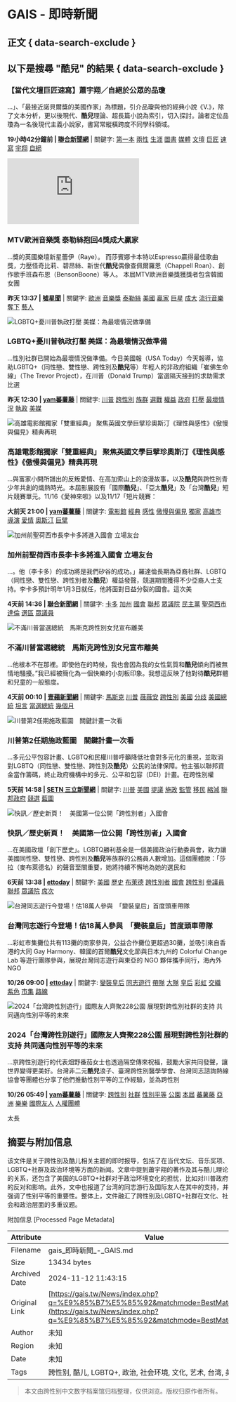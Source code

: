 # GAIS - 即時新聞

## 正文 { data-search-exclude }


## 以下是搜尋 "酷兒" 的結果 { data-search-exclude }

### 【當代文壇巨匠速寫】蕭宇翔／自絕於公眾的品瓊
...」、「最接近諾貝爾獎的美國作家」為標題，引介品瓊與他的經典小說《V.》，除了文本分析，更以後現代、**酷兒**理論、超長篇小說為索引，切入探討。論者定位品瓊為一名後現代主義小說家，書寫常縱橫跨度不同學科領域。

**19小時42分鐘前 | [聯合新聞網](https://udn.com/news/index.php?source=%E8%81%AF%E5%90%88%E6%96%B0%E8%81%9E%E7%B6%B2)** | 關鍵字: [第一本](https://udn.com/news/index.php?q=%E7%AC%AC%E4%B8%80%E6%9C%AC) [兩性](https://udn.com/news/index.php?q=%E5%85%A9%E6%80%A7) [生涯](https://udn.com/news/index.php?q=%E7%94%9F%E6%B6%AF) [圖書](https://udn.com/news/index.php?q=%E5%9C%96%E6%9B%B8) [媒體](https://udn.com/news/index.php?q=%E5%AA%92%E9%AB%94) [文壇](https://udn.com/news/index.php?q=%E6%96%87%E5%A3%87) [巨匠](https://udn.com/news/index.php?q=%E5%B7%A8%E5%8C%A0) [速寫](https://udn.com/news/index.php?q=%E9%80%9F%E5%AF%AB) [宇翔](https://udn.com/news/index.php?q=%E5%AE%87%E7%BF%94) [自絕](https://udn.com/news/index.php?q=%E8%87%AA%E7%B5%95)  

![MTV歐洲音樂獎 泰勒絲抱回4獎成大贏家](https://pgw.udn.com.tw/gw/photo.php?u=https://uc.udn.com.tw/photo/2024/11/11/98/30882668.jpg&s=Y&x=0&y=288&sw=1280&sh=853&sl=W&fw=800&exp=3600)  
### MTV歐洲音樂獎 泰勒絲抱回4獎成大贏家
...獎的英國樂壇新星蕾伊（Raye）。 而莎賓娜卡本特以Espresso贏得最佳歌曲獎，力壓怪奇比莉、碧昂絲、新世代**酷兒**偶像查佩爾羅恩（Chappell Roan）、創作歌手班森布恩（BensonBoone）等人。 本屆MTV歐洲音樂獎獲獎者包含韓國女團

**昨天 13:37 | [噓星聞](https://udn.com/news/index.php?source=%E5%99%93%E6%98%9F%E8%81%9E)** | 關鍵字: [歐洲](https://udn.com/news/index.php?q=%E6%AD%90%E6%B4%B2) [音樂獎](https://udn.com/news/index.php?q=%E9%9F%B3%E6%A8%82%E7%8D%8E) [泰勒絲](https://udn.com/news/index.php?q=%E6%B3%B0%E5%8B%92%E7%B5%B2) [美國](https://udn.com/news/index.php?q=%E7%BE%8E%E5%9C%8B) [贏家](https://udn.com/news/index.php?q=%E8%B4%8F%E5%AE%B6) [巨星](https://udn.com/news/index.php?q=%E5%B7%A8%E6%98%9F) [成大](https://udn.com/news/index.php?q=%E6%88%90%E5%A4%A7) [流行音樂](https://udn.com/news/index.php?q=%E6%B5%81%E8%A1%8C%E9%9F%B3%E6%A8%82) [奪下](https://udn.com/news/index.php?q=%E5%A5%AA%E4%B8%8B) [藝人](https://udn.com/news/index.php?q=%E8%97%9D%E4%BA%BA)  

![LGBTQ+憂川普執政打壓 美媒：為最壞情況做準備](https://static-cdn.nextapple.tw/prod/2024-11/8E65CE629297A7DE28E2F03C4F710953/55a4a2f3852c2aa8fa8574886ef8d531_750.jpeg)  
### LGBTQ+憂川普執政打壓 美媒：為最壞情況做準備
...性別社群已開始為最壞情況做準備。今日美國報（USA Today）今天報導，協助LGBTQ+（同性戀、雙性戀、跨性別及**酷兒**等）年輕人的非政府組織「崔佛生命線」（The Trevor Project），在川普（Donald Trump）當選隔天接到的求助需求比選

**昨天 12:30 | [yam蕃薯藤](https://udn.com/news/index.php?source=yam%E8%95%83%E8%96%AF%E8%97%A4)** | 關鍵字: [川普](https://udn.com/news/index.php?q=%E5%B7%9D%E6%99%AE) [跨性別](https://udn.com/news/index.php?q=%E8%B7%A8%E6%80%A7%E5%88%A5) [族群](https://udn.com/news/index.php?q=%E6%97%8F%E7%BE%A4) [選戰](https://udn.com/news/index.php?q=%E9%81%B8%E6%88%B0) [權益](https://udn.com/news/index.php?q=%E6%AC%8A%E7%9B%8A) [政府](https://udn.com/news/index.php?q=%E6%94%BF%E5%BA%9C) [打壓](https://udn.com/news/index.php?q=%E6%89%93%E5%A3%93) [最壞情況](https://udn.com/news/index.php?q=%E6%9C%80%E5%A3%9E%E6%83%85%E6%B3%81) [執政](https://udn.com/news/index.php?q=%E5%9F%B7%E6%94%BF) [美媒](https://udn.com/news/index.php?q=%E7%BE%8E%E5%AA%92)  

![高雄電影館獨家「雙重經典」 聚焦英國文學巨擘珍奧斯汀《理性與感性》《傲慢與偏見》精典再現](https://focusnews.com.tw/wp-content/uploads/2024/11/11月雙重經典_傲慢與偏見_劇照_0.jpg)  
### 高雄電影館獨家「雙重經典」 聚焦英國文學巨擘珍奧斯汀《理性與感性》《傲慢與偏見》精典再現
...與富家小開所譜出的反叛愛情、在高加索山上的浪漫故事，以及**酷兒**與跨性別青少年共創的熾熱時光。本屆影展設有「國際**酷兒**」、「亞太**酷兒**」及「台灣**酷兒**」短片競賽單元。11/16《愛神來啦》以及11/17「短片競賽：

**大前天 21:00 | [yam蕃薯藤](https://udn.com/news/index.php?source=yam%E8%95%83%E8%96%AF%E8%97%A4)** | 關鍵字: [電影館](https://udn.com/news/index.php?q=%E9%9B%BB%E5%BD%B1%E9%A4%A8) [經典](https://udn.com/news/index.php?q=%E7%B6%93%E5%85%B8) [感性](https://udn.com/news/index.php?q=%E6%84%9F%E6%80%A7) [傲慢與偏見](https://udn.com/news/index.php?q=%E5%82%B2%E6%85%A2%E8%88%87%E5%81%8F%E8%A6%8B) [獨家](https://udn.com/news/index.php?q=%E7%8D%A8%E5%AE%B6) [高雄市](https://udn.com/news/index.php?q=%E9%AB%98%E9%9B%84%E5%B8%82) [導演](https://udn.com/news/index.php?q=%E5%B0%8E%E6%BC%94) [愛情](https://udn.com/news/index.php?q=%E6%84%9B%E6%83%85) [奧斯汀](https://udn.com/news/index.php?q=%E5%A5%A7%E6%96%AF%E6%B1%80) [巨擘](https://udn.com/news/index.php?q=%E5%B7%A8%E6%93%98)  

![加州前聖荷西市長李卡多將進入國會 立場友台](https://udn.com/static/img/UDN_BABY.png)  
### 加州前聖荷西市長李卡多將進入國會 立場友台
...。他（李卡多）的成功將是我們矽谷的成功。」羅達倫長期為亞裔社群、LGBTQ（同性戀、雙性戀、跨性別者及**酷兒**）權益發聲，競選期間獲得不少亞裔人士支持。李卡多預計明年1月3日就任，他將面對日益分裂的國會。這次美

**4天前 14:36 | [聯合新聞網](https://udn.com/news/index.php?source=%E8%81%AF%E5%90%88%E6%96%B0%E8%81%9E%E7%B6%B2)** | 關鍵字: [卡多](https://udn.com/news/index.php?q=%E5%8D%A1%E5%A4%9A) [加州](https://udn.com/news/index.php?q=%E5%8A%A0%E5%B7%9E) [國會](https://udn.com/news/index.php?q=%E5%9C%8B%E6%9C%83) [聯邦](https://udn.com/news/index.php?q=%E8%81%AF%E9%82%A6) [眾議院](https://udn.com/news/index.php?q=%E7%9C%BE%E8%AD%B0%E9%99%A2) [民主黨](https://udn.com/news/index.php?q=%E6%B0%91%E4%B8%BB%E9%BB%A8) [聖荷西市](https://udn.com/news/index.php?q=%E8%81%96%E8%8D%B7%E8%A5%BF%E5%B8%82) [達倫](https://udn.com/news/index.php?q=%E9%81%94%E5%80%AB) [選區](https://udn.com/news/index.php?q=%E9%81%B8%E5%8D%80) [眾議員](https://udn.com/news/index.php?q=%E7%9C%BE%E8%AD%B0%E5%93%A1)  

![不滿川普當選總統　馬斯克跨性別女兒宣布離美](https://static-cdn.nextapple.tw/prod/2024-11/8E65CE629297A7DE28E2F03C4F710953/55a4a2f3852c2aa8fa8574886ef8d531_750.jpeg)  
### 不滿川普當選總統　馬斯克跨性別女兒宣布離美
...他根本不在那裡。即使他在的時候，我也會因為我的女性氣質和**酷兒**傾向而被無情地騷擾。”我已經被簡化為一個快樂的小刻板印象。我想這反映了他對待**酷兒**群體和兒童的一般態度。

**4天前 00:10 | [壹蘋新聞網](https://udn.com/news/index.php?source=%E5%A3%B9%E8%98%8B%E6%96%B0%E8%81%9E%E7%B6%B2)** | 關鍵字: [馬斯克](https://udn.com/news/index.php?q=%E9%A6%AC%E6%96%AF%E5%85%8B) [川普](https://udn.com/news/index.php?q=%E5%B7%9D%E6%99%AE) [薇薇安](https://udn.com/news/index.php?q=%E8%96%87%E8%96%87%E5%AE%89) [跨性別](https://udn.com/news/index.php?q=%E8%B7%A8%E6%80%A7%E5%88%A5) [美國](https://udn.com/news/index.php?q=%E7%BE%8E%E5%9C%8B) [分歧](https://udn.com/news/index.php?q=%E5%88%86%E6%AD%A7) [美國總統](https://udn.com/news/index.php?q=%E7%BE%8E%E5%9C%8B%E7%B8%BD%E7%B5%B1) [坦言](https://udn.com/news/index.php?q=%E5%9D%A6%E8%A8%80) [當選總統](https://udn.com/news/index.php?q=%E7%95%B6%E9%81%B8%E7%B8%BD%E7%B5%B1) [幾個月](https://udn.com/news/index.php?q=%E5%B9%BE%E5%80%8B%E6%9C%88)  

![川普第2任期施政藍圖　關鍵計畫一次看](https://attach.setn.com/newsimages/2024/11/07/4883538-PH.jpg)  
### 川普第2任期施政藍圖　關鍵計畫一次看
...多元公平包容計畫、LGBTQ和民權川普呼籲降低社會對多元化的重視，並取消對LGBTQ（同性戀、雙性戀、跨性別及**酷兒**）公民的法律保障。他主張以聯邦資金當作籌碼，終止政府機構中的多元、公平和包容（DEI）計畫。在跨性別權

**5天前 14:58 | [SETN 三立新聞網](https://udn.com/news/index.php?source=SETN%20%E4%B8%89%E7%AB%8B%E6%96%B0%E8%81%9E%E7%B6%B2)** | 關鍵字: [川普](https://udn.com/news/index.php?q=%E5%B7%9D%E6%99%AE) [美國](https://udn.com/news/index.php?q=%E7%BE%8E%E5%9C%8B) [提議](https://udn.com/news/index.php?q=%E6%8F%90%E8%AD%B0) [施政](https://udn.com/news/index.php?q=%E6%96%BD%E6%94%BF) [監管](https://udn.com/news/index.php?q=%E7%9B%A3%E7%AE%A1) [移民](https://udn.com/news/index.php?q=%E7%A7%BB%E6%B0%91) [縮減](https://udn.com/news/index.php?q=%E7%B8%AE%E6%B8%9B) [聯邦政府](https://udn.com/news/index.php?q=%E8%81%AF%E9%82%A6%E6%94%BF%E5%BA%9C) [競選](https://udn.com/news/index.php?q=%E7%AB%B6%E9%81%B8) [藍圖](https://udn.com/news/index.php?q=%E8%97%8D%E5%9C%96)  

![快訊／歷史新頁！　美國第一位公開「跨性別者」入國會](https://cdn2.ettoday.net/images/7935/e7935002.jpg)  
### 快訊／歷史新頁！　美國第一位公開「跨性別者」入國會
...在美國政壇「創下歷史」。LGBTQ勝利基金是一個美國政治行動委員會，致力讓美國同性戀、雙性戀、跨性別及**酷兒**等族群的公務員人數增加。這個團體說：「莎拉（麥布萊德名）的聲音至關重要，她將持續不懈地為她的選民和

**6天前 13:38 | [ettoday](https://udn.com/news/index.php?source=ettoday)** | 關鍵字: [美國](https://udn.com/news/index.php?q=%E7%BE%8E%E5%9C%8B) [歷史](https://udn.com/news/index.php?q=%E6%AD%B7%E5%8F%B2) [布萊德](https://udn.com/news/index.php?q=%E5%B8%83%E8%90%8A%E5%BE%B7) [跨性別者](https://udn.com/news/index.php?q=%E8%B7%A8%E6%80%A7%E5%88%A5%E8%80%85) [國會](https://udn.com/news/index.php?q=%E5%9C%8B%E6%9C%83) [跨性別](https://udn.com/news/index.php?q=%E8%B7%A8%E6%80%A7%E5%88%A5) [參議員](https://udn.com/news/index.php?q=%E5%8F%83%E8%AD%B0%E5%93%A1) [聯邦](https://udn.com/news/index.php?q=%E8%81%AF%E9%82%A6) [眾議院](https://udn.com/news/index.php?q=%E7%9C%BE%E8%AD%B0%E9%99%A2) [席次](https://udn.com/news/index.php?q=%E5%B8%AD%E6%AC%A1)  

![台灣同志遊行今登場！估18萬人參與　「變裝皇后」首度頭車帶隊](https://cdn2.ettoday.net/images/7310/e7310245.jpg)  
### 台灣同志遊行今登場！估18萬人參與　「變裝皇后」首度頭車帶隊
...彩虹市集攤位共有113攤的商家參與，公益合作攤位更超過30攤，並吸引來自香港的大同 Gay Harmony、韓國的首爾**酷兒**文化節與日本九州的 Colorful Change Lab 等遊行團隊參與，展現台灣同志遊行與東亞的 NGO 夥伴攜手同行，海內外NGO

**10/26 09:00 | [ettoday](https://udn.com/news/index.php?source=ettoday)** | 關鍵字: [變裝皇后](https://udn.com/news/index.php?q=%E8%AE%8A%E8%A3%9D%E7%9A%87%E5%90%8E) [同志遊行](https://udn.com/news/index.php?q=%E5%90%8C%E5%BF%97%E9%81%8A%E8%A1%8C) [帶隊](https://udn.com/news/index.php?q=%E5%B8%B6%E9%9A%8A) [大隊](https://udn.com/news/index.php?q=%E5%A4%A7%E9%9A%8A) [皇后](https://udn.com/news/index.php?q=%E7%9A%87%E5%90%8E) [彩虹](https://udn.com/news/index.php?q=%E5%BD%A9%E8%99%B9) [交織](https://udn.com/news/index.php?q=%E4%BA%A4%E7%B9%94) [紫色](https://udn.com/news/index.php?q=%E7%B4%AB%E8%89%B2) [市集](https://udn.com/news/index.php?q=%E5%B8%82%E9%9B%86) [路線](https://udn.com/news/index.php?q=%E8%B7%AF%E7%B7%9A)  

![2024「台灣跨性別遊行」國際友人齊聚228公園 展現對跨性別社群的支持 共同邁向性別平等的未來](https://pinnews.com.tw/wp-content/uploads/2024/10/GridArt_20241026_054325688_copy_2417x1812.jpg)  
### 2024「台灣跨性別遊行」國際友人齊聚228公園 展現對跨性別社群的支持 共同邁向性別平等的未來
...京跨性別遊行的代表畑野番茄女士也透過隔空傳來祝福，鼓勵大家共同發聲，讓世界變得更美好。台灣非二元**酷兒**浪子、臺灣跨性別醫學學會、台灣同志諮詢熱線協會等團體也分享了他們推動性別平等的工作經驗，並為跨性別

**10/26 05:49 | [yam蕃薯藤](https://udn.com/news/index.php?source=yam%E8%95%83%E8%96%AF%E8%97%A4)** | 關鍵字: [跨性別](https://udn.com/news/index.php?q=%E8%B7%A8%E6%80%A7%E5%88%A5) [社群](https://udn.com/news/index.php?q=%E7%A4%BE%E7%BE%A4) [性別平等](https://udn.com/news/index.php?q=%E6%80%A7%E5%88%A5%E5%B9%B3%E7%AD%89) [公園](https://udn.com/news/index.php?q=%E5%85%AC%E5%9C%92) [本屆](https://udn.com/news/index.php?q=%E6%9C%AC%E5%B1%86) [蕃薯藤](https://udn.com/news/index.php?q=%E8%95%83%E8%96%AF%E8%97%A4) [亞洲](https://udn.com/news/index.php?q=%E4%BA%9E%E6%B4%B2) [樂樂](https://udn.com/news/index.php?q=%E6%A8%82%E6%A8%82) [國際友人](https://udn.com/news/index.php?q=%E5%9C%8B%E9%9A%9B%E5%8F%8B%E4%BA%BA) [人權團體](https://udn.com/news/index.php?q=%E4%BA%BA%E6%AC%8A%E5%9C%98%E9%AB%94)  

太長

## 摘要与附加信息

<!-- tcd_abstract -->
该文件是关于跨性别及酷儿相关主题的即时报导，包括了在当代文坛、音乐奖项、LGBTQ+社群及政治环境等方面的新闻。文章中提到蕭宇翔的著作及其与酷儿理论的关系，还包含了美国的LGBTQ+社群对于政治环境变化的担忧，比如对川普政府的反对和影响。此外，文中也报道了台湾的同志游行及国际友人在其中的支持，并强调了性别平等的重要性。整体上，文件融汇了跨性别及LGBTQ+社群在文化、社会和政治层面的多重议题。
<!-- tcd_abstract_end -->

附加信息 [Processed Page Metadata]

| Attribute       | Value                                  |
|-----------------|----------------------------------------|
| Filename        | gais_即時新聞_-_GAIS.md                             |
| Size            | 13434 bytes                           |
| Archived Date   | 2024-11-12 11:43:15                             |
| Original Link   | [https://gais.tw/News/index.php?q=%E9%85%B7%E5%85%92&matchmode=BestMatch&day=](https://gais.tw/News/index.php?q=%E9%85%B7%E5%85%92&matchmode=BestMatch&day=)                       |
| Author          | 未知                               |
| Region          | 未知                               |
| Date            | 未知                                 |
| Tags            | 跨性别, 酷儿, LGBTQ+, 政治, 社会环境, 文化, 艺术, 台湾, 美国                                 |
>
> 本文由跨性别中文数字档案馆归档整理，仅供浏览。版权归原作者所有。
>